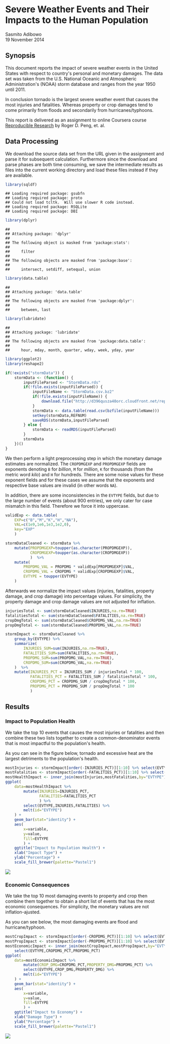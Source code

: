# Severe Weather Events and Their Impacts to the Human Population
Sasmito Adibowo  
19 November 2014  

## Synopsis

This document reports the impact of severe weather events in the United States with respect to country's personal and monetary damages. The data set was taken from the U.S. National Oceanic and Atmospheric Administration's (NOAA) storm database and ranges from the year 1950 until 2011.

In conclusion tornado is the largest severe weather event that causes the most injuries and fatalities. Whereas property or crop damages tend to come primarily from floods and secondarily from hurricanes/typhoons.

This report is delivered as an assignment to online Coursera course [Reproducible Research](https://www.coursera.org/course/repdata) by Roger D. Peng, et. al.

## Data Processing

We download the source data set from the URL given in the assignment and parse it for subsequent calculation. Furthermore since the download and parse phases are both time consuming, we save the intermediate results as files into the current working directory and load these files instead if they are available.


```r
library(sqldf)
```

```
## Loading required package: gsubfn
## Loading required package: proto
## Could not load tcltk.  Will use slower R code instead.
## Loading required package: RSQLite
## Loading required package: DBI
```

```r
library(dplyr)
```

```
## 
## Attaching package: 'dplyr'
## 
## The following object is masked from 'package:stats':
## 
##     filter
## 
## The following objects are masked from 'package:base':
## 
##     intersect, setdiff, setequal, union
```

```r
library(data.table)
```

```
## 
## Attaching package: 'data.table'
## 
## The following objects are masked from 'package:dplyr':
## 
##     between, last
```

```r
library(lubridate)
```

```
## 
## Attaching package: 'lubridate'
## 
## The following objects are masked from 'package:data.table':
## 
##     hour, mday, month, quarter, wday, week, yday, year
```

```r
library(ggplot2)
library(reshape2)

if(!exists("stormData")) {
    stormData <- (function() {
        inputFileParsed <- "StormData.rds"
        if(!file.exists(inputFileParsed)) {
            inputFileName <- "StormData.csv.bz2"
            if(!file.exists(inputFileName)) {
                download.file("http://d396qusza40orc.cloudfront.net/repdata/data/StormData.csv.bz2",inputFileName)
            }
            stormData <- data.table(read.csv(bzfile(inputFileName)))
            setkey(stormData,REFNUM)
            saveRDS(stormData,inputFileParsed)
        } else {
            stormData <- readRDS(inputFileParsed)
        }
        stormData
    })()
}
```

We then perform a light preprocessing step in which the monetary damage estimates are normalized. The `CROPDMGEXP` and `PROPDMGEXP` fields are exponents denoting `B` for *billion*, `M` for *million*, `K` for thousands (from the metric word *kilo*) and `H` for hundreds. There are some noise values for these exponent fields and for these cases we assume that the exponents and respective base values are invalid (in other words `NA`).

In addition, there are some inconsistencies in the `EVTYPE` fields, but due to the large number of events (about 900 entries), we only cater for case mismatch in this field. Therefore we force it into uppercase.


```r
validExp <- data.table(
    EXP=c("B","M","K","H","NA"),
    VAL=c(1e9,1e6,1e3,1e2,0),
    key="EXP"
    )

stormDataCleaned <- stormData %>%
    mutate(PROPDMGEXP=toupper(as.character(PROPDMGEXP)),
           CROPDMGEXP=toupper(as.character(CROPDMGEXP))
           )  %>%
    mutate(
        PROPDMG_VAL = PROPDMG * validExp[PROPDMGEXP]$VAL,
        CROPDMG_VAL = CROPDMG * validExp[CROPDMGEXP]$VAL,
        EVTYPE = toupper(EVTYPE)
    )
```

Afterwards we normalize the impact values (injuries, fatalities, property damage, and crop damage) into percentage values. For simplicity, the property damage and crop damage values are not adjusted for inflation.


```r
injuriesTotal <- sum(stormDataCleaned$INJURIES,na.rm=TRUE)
fatalitiesTotal <- sum(stormDataCleaned$FATALITIES,na.rm=TRUE)
cropDmgTotal <- sum(stormDataCleaned$CROPDMG_VAL,na.rm=TRUE)
propDmgTotal <- sum(stormDataCleaned$PROPDMG_VAL,na.rm=TRUE)

stormImpact <- stormDataCleaned %>%
    group_by(EVTYPE) %>%
    summarize(
        INJURIES_SUM=sum(INJURIES,na.rm=TRUE),
        FATALITIES_SUM=sum(FATALITIES,na.rm=TRUE),
        PROPDMG_SUM=sum(PROPDMG_VAL,na.rm=TRUE),
        CROPDMG_SUM=sum(CROPDMG_VAL,na.rm=TRUE)
    )  %>%
    mutate(INJURIES_PCT = INJURIES_SUM / injuriesTotal * 100,
           FATALITIES_PCT = FATALITIES_SUM / fatalitiesTotal * 100,
           CROPDMG_PCT = CROPDMG_SUM / cropDmgTotal * 100,
           PROPDMG_PCT = PROPDMG_SUM / propDmgTotal * 100
           ) 
```

## Results

### Impact to Population Health

We take the top 10 events that causes the most injuries or fatalities and then combine these two lists together to create a common-denominator events that is most impactful to the population's health.

As you can see in the figure below, tornado and excessive heat are the largest detriments to the population's health.


```r
mostInjuries <- stormImpact[order(-INJURIES_PCT)][1:10] %>% select(EVTYPE,INJURIES_PCT)
mostFatalities <- stormImpact[order(-FATALITIES_PCT)][1:10] %>% select(EVTYPE,FATALITIES_PCT)
mostHealthImpact <- inner_join(mostInjuries,mostFatalities,by="EVTYPE") 
ggplot(
    data=mostHealthImpact %>% 
        mutate(INJURIES=INJURIES_PCT,
               FATALITIES=FATALITIES_PCT
               ) %>%
        select(EVTYPE,INJURIES,FATALITIES) %>%
        melt(id="EVTYPE")
    ) + 
    geom_bar(stat="identity") + 
    aes(
        x=variable,
        y=value,
        fill=EVTYPE
        ) + 
    ggtitle("Impact to Population Health") +
    xlab("Impact Type") + 
    ylab("Percentage") + 
    scale_fill_brewer(palette="Pastel1")
```

![](./Report_files/figure-html/unnamed-chunk-3-1.png) 

### Economic Consequences

We take the top 10 most damaging events to property and crop then combine them together to obtain a short list of events that has the most economic consequences. For simplicity, the monetary values are not inflation-ajusted. 

As you can see below, the most damaging events are flood and hurricane/typhoon.


```r
mostCropImpact <- stormImpact[order(-CROPDMG_PCT)][1:10] %>% select(EVTYPE,CROPDMG_PCT)
mostPropImpact <- stormImpact[order(-PROPDMG_PCT)][1:10] %>% select(EVTYPE,PROPDMG_PCT)
mostEconomicImpact <- inner_join(mostCropImpact,mostPropImpact,by="EVTYPE") %>% 
    select(EVTYPE,CROPDMG_PCT,PROPDMG_PCT)
ggplot(
    data=mostEconomicImpact %>% 
        mutate(CROP_DMG=CROPDMG_PCT,PROPERTY_DMG=PROPDMG_PCT) %>%
        select(EVTYPE,CROP_DMG,PROPERTY_DMG) %>%
        melt(id="EVTYPE")
    ) + 
    geom_bar(stat="identity") + 
    aes(
        x=variable,
        y=value,
        fill=EVTYPE
        ) + 
    ggtitle("Impact to Economy") +
    xlab("Damage Type") + 
    ylab("Percentage") + 
    scale_fill_brewer(palette="Pastel1")
```

![](./Report_files/figure-html/unnamed-chunk-4-1.png) 

